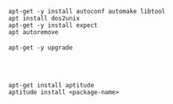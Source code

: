 
`apt-get -y install autoconf automake libtool`   
`apt install dos2unix`  
`apt-get -y install expect`  
`apt autoremove`     





`apt-get -y upgrade`  



<br><br>

`apt-get install aptitude`  
`aptitude install <package-name>`  
